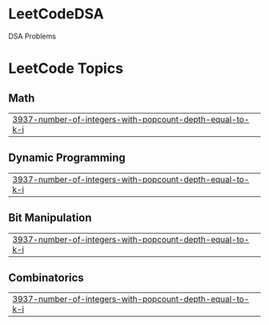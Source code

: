 # LeetCodeDSA
DSA Problems

<!---LeetCode Topics Start-->
# LeetCode Topics
## Math
|  |
| ------- |
| [3937-number-of-integers-with-popcount-depth-equal-to-k-i](https://github.com/7Navneet7/LeetCodeDSA/tree/master/3937-number-of-integers-with-popcount-depth-equal-to-k-i) |
## Dynamic Programming
|  |
| ------- |
| [3937-number-of-integers-with-popcount-depth-equal-to-k-i](https://github.com/7Navneet7/LeetCodeDSA/tree/master/3937-number-of-integers-with-popcount-depth-equal-to-k-i) |
## Bit Manipulation
|  |
| ------- |
| [3937-number-of-integers-with-popcount-depth-equal-to-k-i](https://github.com/7Navneet7/LeetCodeDSA/tree/master/3937-number-of-integers-with-popcount-depth-equal-to-k-i) |
## Combinatorics
|  |
| ------- |
| [3937-number-of-integers-with-popcount-depth-equal-to-k-i](https://github.com/7Navneet7/LeetCodeDSA/tree/master/3937-number-of-integers-with-popcount-depth-equal-to-k-i) |
<!---LeetCode Topics End-->